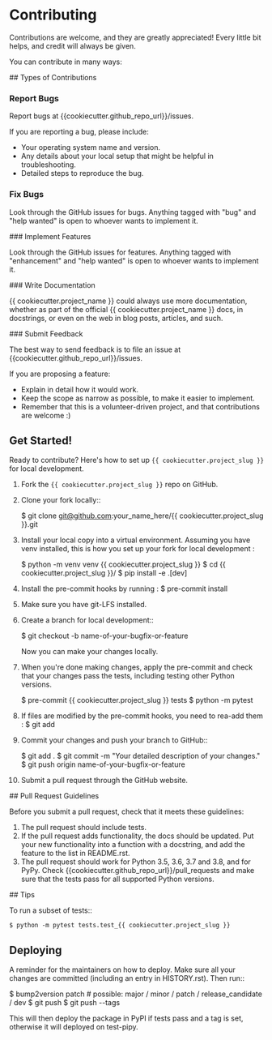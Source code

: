 # Contributing

Contributions are welcome, and they are greatly appreciated! Every little bit
helps, and credit will always be given.

You can contribute in many ways:

## Types of Contributions


### Report Bugs

Report bugs at {{cookiecutter.github_repo_url}}/issues.

If you are reporting a bug, please include:

* Your operating system name and version.
* Any details about your local setup that might be helpful in troubleshooting.
* Detailed steps to reproduce the bug.

### Fix Bugs

Look through the GitHub issues for bugs. Anything tagged with "bug" and "help
wanted" is open to whoever wants to implement it.

### Implement Features

Look through the GitHub issues for features. Anything tagged with "enhancement"
and "help wanted" is open to whoever wants to implement it.

### Write Documentation

{{ cookiecutter.project_name }} could always use more documentation, whether as part of the
official {{ cookiecutter.project_name }} docs, in docstrings, or even on the web in blog posts,
articles, and such.

### Submit Feedback

The best way to send feedback is to file an issue at {{cookiecutter.github_repo_url}}/issues.

If you are proposing a feature:

* Explain in detail how it would work.
* Keep the scope as narrow as possible, to make it easier to implement.
* Remember that this is a volunteer-driven project, and that contributions
  are welcome :)

## Get Started!

Ready to contribute? Here's how to set up `{{ cookiecutter.project_slug }}` for local development.

1. Fork the `{{ cookiecutter.project_slug }}` repo on GitHub.
2. Clone your fork locally::

    $ git clone git@github.com:your_name_here/{{ cookiecutter.project_slug }}.git

3. Install your local copy into a virtual environment. Assuming you have venv installed, this is how you set up your fork for local development :

    $ python -m venv venv  {{ cookiecutter.project_slug }}
    $ cd {{ cookiecutter.project_slug }}/
    $ pip install -e .[dev]

4. Install the pre-commit hooks by running :
   $ pre-commit install

5. Make sure you have git-LFS installed.

6. Create a branch for local development::

    $ git checkout -b name-of-your-bugfix-or-feature

   Now you can make your changes locally.

7. When you're done making changes, apply the pre-commit and check that your changes pass the
   tests, including testing other Python versions.

    $ pre-commit {{ cookiecutter.project_slug }} tests
    $ python -m pytest

9. If files are modified by the pre-commit hooks, you need to rea-add them :
    $ git add <your-modified-files>

9. Commit your changes and push your branch to GitHub::

    $ git add .
    $ git commit -m "Your detailed description of your changes."
    $ git push origin name-of-your-bugfix-or-feature

10.  Submit a pull request through the GitHub website.

## Pull Request Guidelines

Before you submit a pull request, check that it meets these guidelines:

1. The pull request should include tests.
2. If the pull request adds functionality, the docs should be updated. Put
   your new functionality into a function with a docstring, and add the
   feature to the list in README.rst.
3. The pull request should work for Python 3.5, 3.6, 3.7 and 3.8, and for PyPy. Check
   {{cookiecutter.github_repo_url}}/pull_requests
   and make sure that the tests pass for all supported Python versions.

## Tips


To run a subset of tests::

    $ python -m pytest tests.test_{{ cookiecutter.project_slug }}

## Deploying

A reminder for the maintainers on how to deploy.
Make sure all your changes are committed (including an entry in HISTORY.rst).
Then run::

$ bump2version patch # possible: major / minor / patch / release_candidate / dev
$ git push
$ git push --tags

This will then deploy the package in PyPI if tests pass and a tag is set,
otherwise it will deployed on test-pipy.
